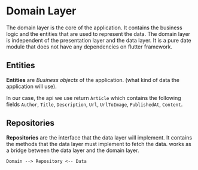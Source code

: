 # Domain Layer
The domain layer is the core of the application. It contains the business logic and the entities that are used to represent the data. The domain layer is independent of the presentation layer and the data layer. It is a pure date module that does not have any dependencies on flutter framework.

## Entities
**Entities** are *Business objects* of the application. (what kind of data the application will use).

In our case, the api we use return `Article` which contains the following fields `Author`, `Title`, `Description`, `Url`, `UrlToImage`, `PublishedAt`, `Content`.


## Repositories
**Repositories** are the interface that the data layer will implement. It contains the methods that the data layer must implement to fetch the data.
works as a bridge between the data layer and the domain layer.

```
Domain --> Repository <-- Data
```
